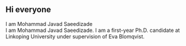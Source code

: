 ## Hi everyone
I am Mohammad Javad Saeedizade<br>
I am Mohammad Javad Saeedizade. I am a first-year Ph.D. candidate at Linkoping University under supervision of Eva Blomqvist.
